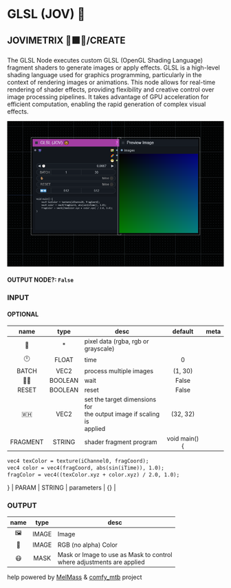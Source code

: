 # GLSL (JOV) 🍩

## JOVIMETRIX 🔺🟩🔵/CREATE

The GLSL Node executes custom GLSL (OpenGL Shading Language) fragment shaders to generate images or apply effects. GLSL is a high-level shading language used for graphics programming, particularly in the context of rendering images or animations. This node allows for real-time rendering of shader effects, providing flexibility and creative control over image processing pipelines. It takes advantage of GPU acceleration for efficient computation, enabling the rapid generation of complex visual effects.

![GLSL](https://raw.githubusercontent.com/Amorano/Jovimetrix-examples/master/node/GLSL/GLSL.png)

#### OUTPUT NODE?: `False`

### INPUT

#### OPTIONAL

name | type | desc | default | meta
:---:|:---:|---|:---:|---
👾 | * | pixel data (rgba, rgb or<br>grayscale) |  | 
🕛 | FLOAT | time | 0 | 
BATCH | VEC2 | process multiple images | (1, 30) | 
✋🏽 | BOOLEAN | wait | False | 
RESET | BOOLEAN | reset | False | 
🇼🇭 | VEC2 | set the target dimensions for<br>the output image if scaling is<br>applied | (32, 32) | 
FRAGMENT | STRING | shader fragment program | void main() {
    vec4 texColor = texture(iChannel0, fragCoord);
    vec4 color = vec4(fragCoord, abs(sin(iTime)), 1.0);
    fragColor = vec4((texColor.xyz + color.xyz) / 2.0, 1.0);
} | 
PARAM | STRING | parameters | {} | 

### OUTPUT

name | type | desc
:---:|:---:|---
🖼️ | IMAGE | Image 
🌈 | IMAGE | RGB (no alpha) Color 
😷 | MASK | Mask or Image to use as Mask to control<br>where adjustments are applied 

help powered by [MelMass](https://github.com/melMass) & [comfy_mtb](https://github.com/melMass/comfy_mtb) project